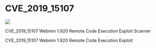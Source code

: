 # CVE_2019_15107

[![](https://www.paypalobjects.com/en_US/i/btn/btn_donateCC_LG.gif)](https://www.paypal.com/cgi-bin/webscr?cmd=_s-xclick&hosted_button_id=TVG32AVDTRRY8)

CVE_2019_15107 Webmin 1.920 Remote Code Execution Exploit Scanner

CVE_2019_15107 Webmin 1.920 Remote Code Execution Exploit
